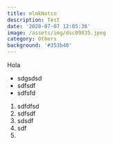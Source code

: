 ```yaml
---
title: mlmkNotco
description: Test
date: '2020-07-07 12:05:36'
image: /assets/img/dsc09835.jpeg
category: Others
background: '#353b48'
---
```

Hola

* sdgsdsd
* sdfsdf
* sdfsfd

1. sdfdfsd
2. sdfsdf
3. sdsdf
4. sdf
5.
